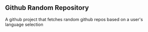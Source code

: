 ## Github Random Repository

A github project that fetches random github repos based on a user's language selection
